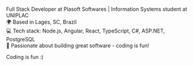 Full Stack Developer at Plasoft Softwares | Information Systems student at UNIPLAC <br>
🌍 Based in Lages, SC, Brazil <br>
💻 Tech stack: Node.js, Angular, React, TypeScript, C#, ASP.NET, PostgreSQL <br>
🚀 Passionate about building great software - coding is fun! <br>

Coding is fun :)
